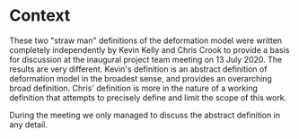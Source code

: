 # Context

These two "straw man" definitions of the deformation model were written completely 
independently by Kevin Kelly and Chris Crook to provide a basis for discussion
at the inaugural project team meeting on 13 July 2020.  The results are very 
different.  Kevin's definition is an abstract definition of deformation model 
in the broadest sense, and provides an overarching broad definition.  Chris' 
definition is more in the nature of a working definition that attempts to 
precisely define and limit the scope of this work.

During the meeting we only managed to discuss the abstract definition in any
detail.  

